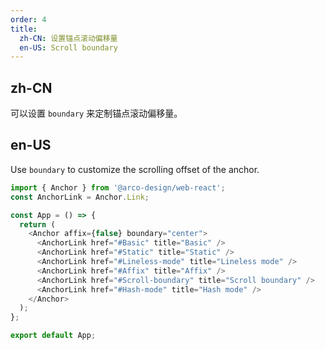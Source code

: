 ```yaml
---
order: 4
title:
  zh-CN: 设置锚点滚动偏移量
  en-US: Scroll boundary
---
```


## zh-CN

可以设置 `boundary` 来定制锚点滚动偏移量。

## en-US

Use `boundary` to customize the scrolling offset of the anchor.

```js
import { Anchor } from '@arco-design/web-react';
const AnchorLink = Anchor.Link;

const App = () => {
  return (
    <Anchor affix={false} boundary="center">
      <AnchorLink href="#Basic" title="Basic" />
      <AnchorLink href="#Static" title="Static" />
      <AnchorLink href="#Lineless-mode" title="Lineless mode" />
      <AnchorLink href="#Affix" title="Affix" />
      <AnchorLink href="#Scroll-boundary" title="Scroll boundary" />
      <AnchorLink href="#Hash-mode" title="Hash mode" />
    </Anchor>
  );
};

export default App;
```
